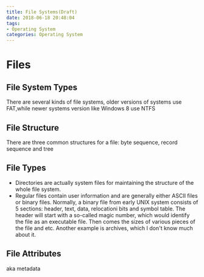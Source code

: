 ```yaml
---
title: File Systems(Draft)
date: 2018-06-18 20:48:04
tags: 
- Operating System
categories: Operating System
---
```

#   Files

##  File System Types
There are several kinds of file systems, older versions of systems use FAT,while newer systems version like Windows 8 use NTFS

##  File Structure
There are three common structures for a file: byte sequence, record sequence and tree

##  File Types
*   Directories are actually system files for maintaining the structure of the whole file system. 
*   Regular files contain user information and are generally either ASCII files or binary files. Normally, a binary file from early UNIX system consists of 5 sections: header, text, data, relocationi bits and symbol table. The header will start with a so-called magic number, which would identify the file as an executable file. Then comes the sizes of various pieces of the file and etc. Another example is archives, which I don't know much about it.

##  File Attributes
aka metadata